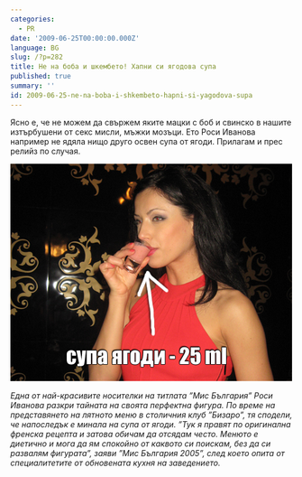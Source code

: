 ```yaml
---
categories:
  - PR
date: '2009-06-25T00:00:00.000Z'
language: BG
slug: /?p=282
title: Не на боба и шкембето! Хапни си ягодова супа
published: true
summary: ''
id: 2009-06-25-ne-na-boba-i-shkembeto-hapni-si-yagodova-supa
---
```


Ясно е, че не можем да свържем яките мацки с боб и свинско в нашите изтърбушени от секс мисли, мъжки мозъци. Ето Роси Иванова например не ядяла нищо друго освен супа от ягоди. Прилагам и прес релийз по случая. 

![rossi_0318 copy](https://raw.githubusercontent.com/kirilchristov/blog_images/main/2009/06/rossi_0318-copy.jpg)

 _Една от най-красивите носителки на титлата ”Мис България” Роси Иванова разкри тайната на своята перфектна фигура. По време на представянето на лятното меню в столичния клуб ”Бизаро”, тя сподели, че напоследък е минала на супа от ягоди. ”Тук я правят по оригинална френска рецепта и затова обичам да отсядам често. Менюто е диетично и мога да ям спокойно от каквото си поискам, без да си развалям фигурата”, заяви ”Мис България 2005”, след което опита от специалитетите от обновената кухня на заведението._
